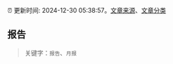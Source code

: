 :alarm_clock: 更新时间: 2024-12-30 05:38:57。[文章来源](/README.md)、[文章分类](/TAGS.md)

## 报告


> 关键字：`报告`、`月报`



